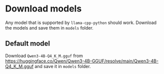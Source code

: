 # Download models

Any model that is supported by `llama-cpp-python` should work.
Download the models and save them in `models` folder.

## Default model

Download `Qwen3-4B-Q4_K_M.gguf` from https://huggingface.co/Qwen/Qwen3-4B-GGUF/resolve/main/Qwen3-4B-Q4_K_M.gguf
and save it in `models` folder.
